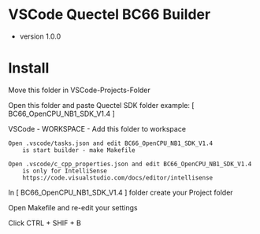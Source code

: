 # VSCode Quectel BC66 Builder 
* version 1.0.0


# Install

Move this folder in VSCode-Projects-Folder

Open this folder and paste Quectel SDK folder
    example: [ BC66_OpenCPU_NB1_SDK_V1.4 ]

VSCode - WORKSPACE - Add this folder to workspace

    Open .vscode/tasks.json and edit BC66_OpenCPU_NB1_SDK_V1.4
        is start builder - make Makefile

    Open .vscode/c_cpp_properties.json and edit BC66_OpenCPU_NB1_SDK_V1.4
        is only for IntelliSense 
        https://code.visualstudio.com/docs/editor/intellisense


In [ BC66_OpenCPU_NB1_SDK_V1.4 ] folder create your Project folder

Open Makefile and re-edit your settings

Click CTRL + SHIF + B 



